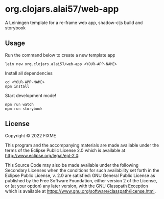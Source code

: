 # org.clojars.alai57/web-app

A Leiningen template for a re-frame web app, shadow-cljs build and storybook

## Usage

Run the command below to create a new template app
```
lein new org.clojars.alai57/web-app <YOUR-APP-NAME>
```

Install all dependencies
```
cd <YOUR-APP-NAME>
npm install
```

Start development mode!
```
npm run watch
npm run storybook
```


## License

Copyright © 2022 FIXME

This program and the accompanying materials are made available under the
terms of the Eclipse Public License 2.0 which is available at
http://www.eclipse.org/legal/epl-2.0.

This Source Code may also be made available under the following Secondary
Licenses when the conditions for such availability set forth in the Eclipse
Public License, v. 2.0 are satisfied: GNU General Public License as published by
the Free Software Foundation, either version 2 of the License, or (at your
option) any later version, with the GNU Classpath Exception which is available
at https://www.gnu.org/software/classpath/license.html.
